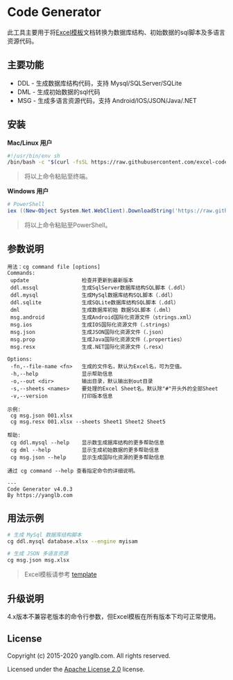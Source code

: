 # Code Generator
此工具主要用于将[Excel模板](template)文档转换为数据库结构、初始数据的sql脚本及多语言资源代码。

## 主要功能
* DDL - 生成数据库结构代码，支持 Mysql/SQLServer/SQLite
* DML - 生成初始数据的sql代码
* MSG - 生成多语言资源代码，支持 Android/IOS/JSON/Java/.NET

## 安装
**Mac/Linux 用户**
```sh
#!/usr/bin/env sh
/bin/bash -c "$(curl -fsSL https://raw.githubusercontent.com/excel-code-generator/code-generator/master/install.sh)"
```
> 将以上命令粘贴至终端。

**Windows 用户**
```ps1
# PowerShell
iex ((New-Object System.Net.WebClient).DownloadString('https://raw.githubusercontent.com/excel-code-generator/code-generator/master/install.ps1'))
```
> 将以上命令粘贴至PowerShell。

## 参数说明
```
用法：cg command file [options]
Commands: 
 update                 检查并更新到最新版本
 ddl.mssql              生成SqlServer数据库结构SQL脚本（.ddl）
 ddl.mysql              生成MySql数据库结构SQL脚本（.ddl）
 ddl.sqlite             生成SQLite数据库结构SQL脚本（.ddl）
 dml                    生成数据库初始 数据SQL脚本（.dml）
 msg.android            生成Android国际化资源文件（strings.xml）
 msg.ios                生成IOS国际化资源文件（.strings）
 msg.json               生成JSON国际化资源文件（.json）
 msg.prop               生成Java国际化资源文件（.properties）
 msg.resx               生成.NET国际化资源文件（.resx）

Options:
 -fn,--file-name <fn>   生成的文件名，默认为Excel名，可为空值。
 -h,--help              显示帮助信息
 -o,--out <dir>         输出目录，默认输出到out目录
 -s,--sheets <names>    要处理的Excel Sheet名，默认除"#"开头外的全部Sheet
 -v,--version           打印版本信息

示例: 
 cg msg.json 001.xlsx
 cg msg.resx 001.xlsx --sheets Sheet1 Sheet2 Sheet5

帮助: 
 cg ddl.mysql --help    显示数生成据库结构的更多帮助信息
 cg dml --help          显示生成初始数据的更多帮助信息
 cg msg.json --help     显示生成国际化资源的更多帮助信息

通过 cg command --help 查看指定命令的详细说明。

---
Code Generator v4.0.3
By https://yanglb.com
```

## 用法示例
```sh
# 生成 MySql 数据库结构脚本
cg ddl.mysql database.xlsx --engine myisam

# 生成 JSON 多语言资源
cg msg.json msg.xlsx
```
> Excel模板请参考 [template](template)

## 升级说明
4.x版本不兼容老版本的命令行参数，但Excel模板在所有版本下均可正常使用。

## License

Copyright (c) 2015-2020 yanglb.com. All rights reserved.

Licensed under the [Apache License 2.0](LICENSE) license.
